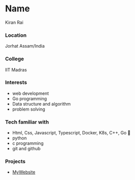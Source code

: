 # Name
Kiran Rai

### Location

Jorhat Assam/India

### College 
IIT Madras

### Interests

- web development
- Go programming
- Data structure and algorithm
- problem solving

### Tech familiar with
- Html, Css, Javascript, Typescript, Docker, K8s, C++, Go 🚀
- python
- c programming
- git and github

### Projects

- [MyWebsite](https://koduri-mohan.onrender.com)

